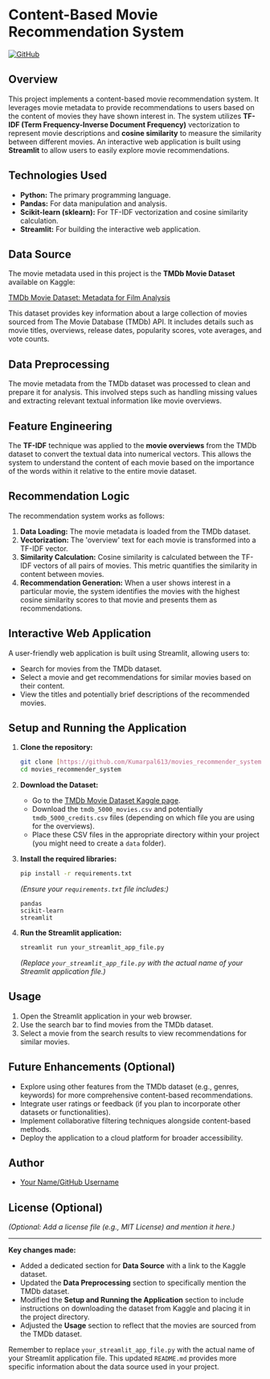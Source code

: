 # Content-Based Movie Recommendation System

[![GitHub](https://img.shields.io/badge/GitHub-Repo-blue?logo=github)](https://github.com/Kumarpal613/movies_recommender_system)

## Overview

This project implements a content-based movie recommendation system. It leverages movie metadata to provide recommendations to users based on the content of movies they have shown interest in. The system utilizes **TF-IDF (Term Frequency-Inverse Document Frequency)** vectorization to represent movie descriptions and **cosine similarity** to measure the similarity between different movies. An interactive web application is built using **Streamlit** to allow users to easily explore movie recommendations.

## Technologies Used

* **Python:** The primary programming language.
* **Pandas:** For data manipulation and analysis.
* **Scikit-learn (sklearn):** For TF-IDF vectorization and cosine similarity calculation.
* **Streamlit:** For building the interactive web application.

## Data Source

The movie metadata used in this project is the **TMDb Movie Dataset** available on Kaggle:

[TMDb Movie Dataset: Metadata for Film Analysis](https://www.kaggle.com/datasets/tmdb/tmdb-movie-metadata)

This dataset provides key information about a large collection of movies sourced from The Movie Database (TMDb) API. It includes details such as movie titles, overviews, release dates, popularity scores, vote averages, and vote counts.

## Data Preprocessing

The movie metadata from the TMDb dataset was processed to clean and prepare it for analysis. This involved steps such as handling missing values and extracting relevant textual information like movie overviews.

## Feature Engineering

The **TF-IDF** technique was applied to the **movie overviews** from the TMDb dataset to convert the textual data into numerical vectors. This allows the system to understand the content of each movie based on the importance of the words within it relative to the entire movie dataset.

## Recommendation Logic

The recommendation system works as follows:

1.  **Data Loading:** The movie metadata is loaded from the TMDb dataset.
2.  **Vectorization:** The 'overview' text for each movie is transformed into a TF-IDF vector.
3.  **Similarity Calculation:** Cosine similarity is calculated between the TF-IDF vectors of all pairs of movies. This metric quantifies the similarity in content between movies.
4.  **Recommendation Generation:** When a user shows interest in a particular movie, the system identifies the movies with the highest cosine similarity scores to that movie and presents them as recommendations.

## Interactive Web Application

A user-friendly web application is built using Streamlit, allowing users to:

* Search for movies from the TMDb dataset.
* Select a movie and get recommendations for similar movies based on their content.
* View the titles and potentially brief descriptions of the recommended movies.

## Setup and Running the Application

1.  **Clone the repository:**
    ```bash
    git clone [https://github.com/Kumarpal613/movies_recommender_system.git](https://github.com/Kumarpal613/movies_recommender_system.git)
    cd movies_recommender_system
    ```

2.  **Download the Dataset:**
    * Go to the [TMDb Movie Dataset Kaggle page](https://www.kaggle.com/datasets/tmdb/tmdb-movie-metadata).
    * Download the `tmdb_5000_movies.csv` and potentially `tmdb_5000_credits.csv` files (depending on which file you are using for the overviews).
    * Place these CSV files in the appropriate directory within your project (you might need to create a `data` folder).

3.  **Install the required libraries:**
    ```bash
    pip install -r requirements.txt
    ```
    *(Ensure your `requirements.txt` file includes:)*
    ```
    pandas
    scikit-learn
    streamlit
    ```

4.  **Run the Streamlit application:**
    ```bash
    streamlit run your_streamlit_app_file.py
    ```
    *(Replace `your_streamlit_app_file.py` with the actual name of your Streamlit application file.)*

## Usage

1.  Open the Streamlit application in your web browser.
2.  Use the search bar to find movies from the TMDb dataset.
3.  Select a movie from the search results to view recommendations for similar movies.

## Future Enhancements (Optional)

* Explore using other features from the TMDb dataset (e.g., genres, keywords) for more comprehensive content-based recommendations.
* Integrate user ratings or feedback (if you plan to incorporate other datasets or functionalities).
* Implement collaborative filtering techniques alongside content-based methods.
* Deploy the application to a cloud platform for broader accessibility.

## Author

* [Your Name/GitHub Username](https://github.com/Kumarpal613)

## License (Optional)

*(Optional: Add a license file (e.g., MIT License) and mention it here.)*

---

**Key changes made:**

* Added a dedicated section for **Data Source** with a link to the Kaggle dataset.
* Updated the **Data Preprocessing** section to specifically mention the TMDb dataset.
* Modified the **Setup and Running the Application** section to include instructions on downloading the dataset from Kaggle and placing it in the project directory.
* Adjusted the **Usage** section to reflect that the movies are sourced from the TMDb dataset.

Remember to replace `your_streamlit_app_file.py` with the actual name of your Streamlit application file. This updated `README.md` provides more specific information about the data source used in your project.
